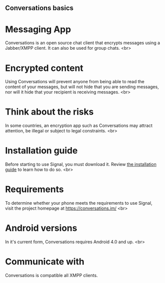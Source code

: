 
## Conversations basics

# Messaging App
Conversations is an open source chat client that encrypts messages using a Jabber/XMPP client. It can also be used for group chats.
&lt;br&gt;
# Encrypted content
Using Conversations will prevent anyone from being able to read the content of your messages, but will not hide that you are sending messages, nor will it hide that your recipient is receiving messages.
&lt;br&gt;
# Think about the risks
In some countries, an encryption app such as Conversations may attract attention, be illegal or subject to legal constraints.
&lt;br&gt;
# Installation guide
Before starting to use Signal, you must download it. Review [the installation guide](en/topics/tool-6-conversations/0-getting-started/4-1-howto-install.md) to learn how to do so.
&lt;br&gt;
# Requirements
To determine whether your phone meets the requirements to use Signal, visit the project homepage at https://conversations.im/
&lt;br&gt;
# Android versions
In it&#39;s current form, Conversations requires Android 4.0 and up.
&lt;br&gt;
# Communicate with
 Conversations is compatible all XMPP clients.
